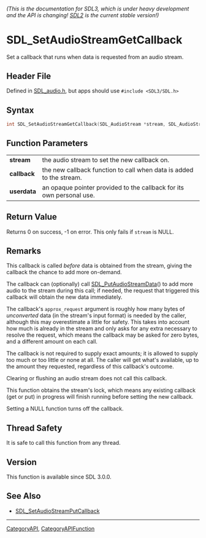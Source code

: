 ###### (This is the documentation for SDL3, which is under heavy development and the API is changing! [SDL2](https://wiki.libsdl.org/SDL2/) is the current stable version!)
# SDL_SetAudioStreamGetCallback

Set a callback that runs when data is requested from an audio stream.

## Header File

Defined in [SDL_audio.h](https://github.com/libsdl-org/SDL/blob/main/include/SDL3/SDL_audio.h), but apps should use `#include <SDL3/SDL.h>`

## Syntax

```c
int SDL_SetAudioStreamGetCallback(SDL_AudioStream *stream, SDL_AudioStreamCallback callback, void *userdata);

```

## Function Parameters

|                  |                                                                      |
| ---------------- | -------------------------------------------------------------------- |
| **stream**       | the audio stream to set the new callback on.                         |
| **callback**     | the new callback function to call when data is added to the stream.  |
| **userdata**     | an opaque pointer provided to the callback for its own personal use. |

## Return Value

Returns 0 on success, -1 on error. This only fails if `stream` is NULL.

## Remarks

This callback is called _before_ data is obtained from the stream, giving
the callback the chance to add more on-demand.

The callback can (optionally) call
[SDL_PutAudioStreamData](SDL_PutAudioStreamData)() to add more audio to the
stream during this call; if needed, the request that triggered this
callback will obtain the new data immediately.

The callback's `approx_request` argument is roughly how many bytes of
_unconverted_ data (in the stream's input format) is needed by the caller,
although this may overestimate a little for safety. This takes into account
how much is already in the stream and only asks for any extra necessary to
resolve the request, which means the callback may be asked for zero bytes,
and a different amount on each call.

The callback is not required to supply exact amounts; it is allowed to
supply too much or too little or none at all. The caller will get what's
available, up to the amount they requested, regardless of this callback's
outcome.

Clearing or flushing an audio stream does not call this callback.

This function obtains the stream's lock, which means any existing callback
(get or put) in progress will finish running before setting the new
callback.

Setting a NULL function turns off the callback.

## Thread Safety

It is safe to call this function from any thread.

## Version

This function is available since SDL 3.0.0.

## See Also

* [SDL_SetAudioStreamPutCallback](SDL_SetAudioStreamPutCallback)

----
[CategoryAPI](CategoryAPI), [CategoryAPIFunction](CategoryAPIFunction)

